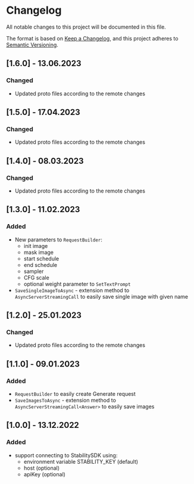 # Changelog
All notable changes to this project will be documented in this file.

The format is based on [Keep a Changelog](https://keepachangelog.com/en/1.0.0/),
and this project adheres to [Semantic Versioning](https://semver.org/spec/v2.0.0.html).

## [1.6.0] - 13.06.2023

### Changed
- Updated proto files according to the remote changes

## [1.5.0] - 17.04.2023

### Changed
- Updated proto files according to the remote changes

## [1.4.0] - 08.03.2023

### Changed
- Updated proto files according to the remote changes

## [1.3.0] - 11.02.2023

### Added
- New parameters to `RequestBuilder`:
  - init image
  - mask image
  - start schedule
  - end schedule
  - sampler
  - CFG scale
  - optional weight parameter to `SetTextPrompt`
- `SaveSingleImageToAsync` - extension method to `AsyncServerStreamingCall` to easily save single image with given name

## [1.2.0] - 25.01.2023

### Changed
- Updated proto files according to the remote changes

## [1.1.0] - 09.01.2023

### Added
- `RequestBuilder` to easily create Generate request
- `SaveImagesToAsync` - extension method to `AsyncServerStreamingCall<Answer>` to easily save images  

## [1.0.0] - 13.12.2022

### Added
- support connecting to StabilitySDK using:
  - environment variable STABILITY_KEY (default)
  - host (optional)
  - apiKey (optional)
